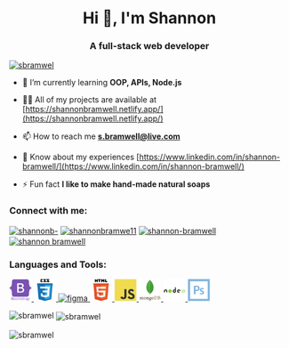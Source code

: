 <h1 align="center">Hi 👋, I'm Shannon</h1>
<h3 align="center">A full-stack web developer</h3>

<p align="left"> <a href="https://github.com/ryo-ma/github-profile-trophy"><img src="https://github-profile-trophy.vercel.app/?username=sbramwel" alt="sbramwel" /></a> </p>

- 🌱 I’m currently learning **OOP, APIs, Node.js**

- 👨‍💻 All of my projects are available at [https://shannonbramwell.netlify.app/](https://shannonbramwell.netlify.app/)

- 📫 How to reach me **s.bramwell@live.com**

- 📄 Know about my experiences [https://www.linkedin.com/in/shannon-bramwell/](https://www.linkedin.com/in/shannon-bramwell/)

- ⚡ Fun fact **I like to make hand-made natural soaps**

<h3 align="left">Connect with me:</h3>
<p align="left">
<a href="https://codepen.io/shannonb-" target="blank"><img align="center" src="https://raw.githubusercontent.com/rahuldkjain/github-profile-readme-generator/master/src/images/icons/Social/codepen.svg" alt="shannonb-" height="30" width="40" /></a>
<a href="https://twitter.com/shannonbramwe11" target="blank"><img align="center" src="https://raw.githubusercontent.com/rahuldkjain/github-profile-readme-generator/master/src/images/icons/Social/twitter.svg" alt="shannonbramwe11" height="30" width="40" /></a>
<a href="https://linkedin.com/in/shannon-bramwell" target="blank"><img align="center" src="https://raw.githubusercontent.com/rahuldkjain/github-profile-readme-generator/master/src/images/icons/Social/linked-in-alt.svg" alt="shannon-bramwell" height="30" width="40" /></a>
<a href="https://fb.com/shannon bramwell" target="blank"><img align="center" src="https://raw.githubusercontent.com/rahuldkjain/github-profile-readme-generator/master/src/images/icons/Social/facebook.svg" alt="shannon bramwell" height="30" width="40" /></a>
</p>

<h3 align="left">Languages and Tools:</h3>
<p align="left"> <a href="https://getbootstrap.com" target="_blank" rel="noreferrer"> <img src="https://raw.githubusercontent.com/devicons/devicon/master/icons/bootstrap/bootstrap-plain-wordmark.svg" alt="bootstrap" width="40" height="40"/> </a> <a href="https://www.w3schools.com/css/" target="_blank" rel="noreferrer"> <img src="https://raw.githubusercontent.com/devicons/devicon/master/icons/css3/css3-original-wordmark.svg" alt="css3" width="40" height="40"/> </a> <a href="https://www.figma.com/" target="_blank" rel="noreferrer"> <img src="https://www.vectorlogo.zone/logos/figma/figma-icon.svg" alt="figma" width="40" height="40"/> </a> <a href="https://www.w3.org/html/" target="_blank" rel="noreferrer"> <img src="https://raw.githubusercontent.com/devicons/devicon/master/icons/html5/html5-original-wordmark.svg" alt="html5" width="40" height="40"/> </a> <a href="https://developer.mozilla.org/en-US/docs/Web/JavaScript" target="_blank" rel="noreferrer"> <img src="https://raw.githubusercontent.com/devicons/devicon/master/icons/javascript/javascript-original.svg" alt="javascript" width="40" height="40"/> </a> <a href="https://www.mongodb.com/" target="_blank" rel="noreferrer"> <img src="https://raw.githubusercontent.com/devicons/devicon/master/icons/mongodb/mongodb-original-wordmark.svg" alt="mongodb" width="40" height="40"/> </a> <a href="https://nodejs.org" target="_blank" rel="noreferrer"> <img src="https://raw.githubusercontent.com/devicons/devicon/master/icons/nodejs/nodejs-original-wordmark.svg" alt="nodejs" width="40" height="40"/> </a> <a href="https://www.photoshop.com/en" target="_blank" rel="noreferrer"> <img src="https://raw.githubusercontent.com/devicons/devicon/master/icons/photoshop/photoshop-line.svg" alt="photoshop" width="40" height="40"/> </a> </p>

<p><img align="left" src="https://github-readme-stats.vercel.app/api/top-langs?username=sbramwel&show_icons=true&locale=en&layout=compact" alt="sbramwel" /></p>

<p>&nbsp;<img align="center" src="https://github-readme-stats.vercel.app/api?username=sbramwel&show_icons=true&locale=en" alt="sbramwel" /></p>

<p><img align="center" src="https://github-readme-streak-stats.herokuapp.com/?user=sbramwel&" alt="sbramwel" /></p>

